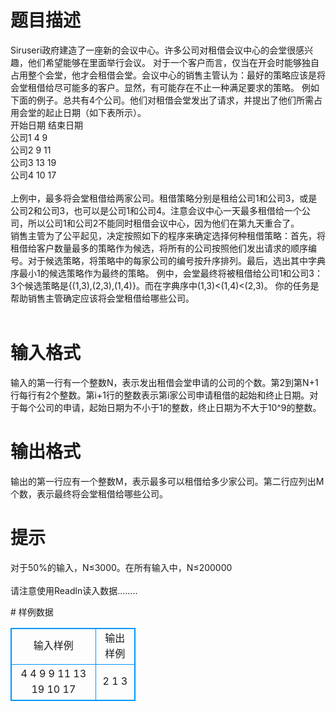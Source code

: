# 

 
 # 题目描述 
<p>
Siruseri政府建造了一座新的会议中心。许多公司对租借会议中心的会堂很感兴趣，他们希望能够在里面举行会议。 对于一个客户而言，仅当在开会时能够独自占用整个会堂，他才会租借会堂。会议中心的销售主管认为：最好的策略应该是将会堂租借给尽可能多的客户。显然，有可能存在不止一种满足要求的策略。 例如下面的例子。总共有4个公司。他们对租借会堂发出了请求，并提出了他们所需占用会堂的起止日期（如下表所示）。 <br>开始日期 	结束日期 <br>公司1 	4 	9 <br>公司2 	9 	11 <br>公司3 	13 	19 <br>公司4 	10 	17 <br><br>上例中，最多将会堂租借给两家公司。租借策略分别是租给公司1和公司3，或是公司2和公司3，也可以是公司1和公司4。注意会议中心一天最多租借给一个公司，所以公司1和公司2不能同时租借会议中心，因为他们在第九天重合了。 <br>销售主管为了公平起见，决定按照如下的程序来确定选择何种租借策略：首先，将租借给客户数量最多的策略作为候选，将所有的公司按照他们发出请求的顺序编号。对于候选策略，将策略中的每家公司的编号按升序排列。最后，选出其中字典序最小1的候选策略作为最终的策略。 例中，会堂最终将被租借给公司1和公司3：3个候选策略是{(1,3),(2,3),(1,4)}。而在字典序中(1,3)<(1,4)<(2,3)。 你的任务是帮助销售主管确定应该将会堂租借给哪些公司。 <br><br></p> 

 
 # 输入格式 
<p>
输入的第一行有一个整数N，表示发出租借会堂申请的公司的个数。第2到第N+1行每行有2个整数。第i+1行的整数表示第i家公司申请租借的起始和终止日期。对于每个公司的申请，起始日期为不小于1的整数，终止日期为不大于10^9的整数。</p> 

 
 # 输出格式 
<p>
输出的第一行应有一个整数M，表示最多可以租借给多少家公司。第二行应列出M个数，表示最终将会堂租借给哪些公司。</p> 

 
 # 提示 
<p>
对于50%的输入，N≤3000。在所有输入中，N≤200000<br><br>请注意使用Readln读入数据........</p> 
# 样例数据
<style>
        table,table tr th, table tr td { border:1px solid #0094ff; }
        table { width: 200px; min-height: 25px; line-height: 25px; text-align: center; border-collapse: collapse;}   
    </style>
<table>
	<tr>
		<td>输入样例</td>
		<td>输出样例</td>
	</tr>
<tr><td>4 
4 9
9 11
13 19
10 17</td><td>
2 
1 3</td></tr></table>
